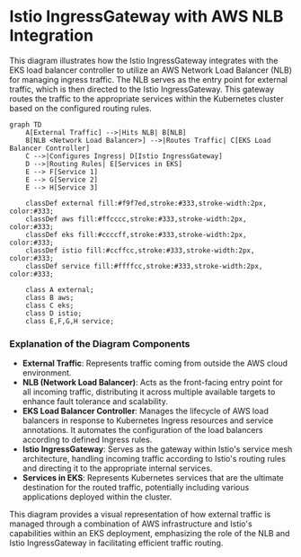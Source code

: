 # Istio IngressGateway with AWS NLB Integration

This diagram illustrates how the Istio IngressGateway integrates with the EKS load balancer controller to utilize an AWS Network Load Balancer (NLB) for managing ingress traffic. The NLB serves as the entry point for external traffic, which is then directed to the Istio IngressGateway. This gateway routes the traffic to the appropriate services within the Kubernetes cluster based on the configured routing rules.

```mermaid
graph TD
    A[External Traffic] -->|Hits NLB| B[NLB]
    B[NLB <Network Load Balancer>] -->|Routes Traffic| C[EKS Load Balancer Controller]
    C -->|Configures Ingress| D[Istio IngressGateway]
    D -->|Routing Rules| E[Services in EKS]
    E --> F[Service 1]
    E --> G[Service 2]
    E --> H[Service 3]

    classDef external fill:#f9f7ed,stroke:#333,stroke-width:2px, color:#333;
    classDef aws fill:#ffcccc,stroke:#333,stroke-width:2px, color:#333;
    classDef eks fill:#ccccff,stroke:#333,stroke-width:2px, color:#333;
    classDef istio fill:#ccffcc,stroke:#333,stroke-width:2px, color:#333;
    classDef service fill:#ffffcc,stroke:#333,stroke-width:2px, color:#333;

    class A external;
    class B aws;
    class C eks;
    class D istio;
    class E,F,G,H service;
```

### Explanation of the Diagram Components

- **External Traffic**: Represents traffic coming from outside the AWS cloud environment.
- **NLB (Network Load Balancer)**: Acts as the front-facing entry point for all incoming traffic, distributing it across multiple available targets to enhance fault tolerance and scalability.
- **EKS Load Balancer Controller**: Manages the lifecycle of AWS load balancers in response to Kubernetes Ingress resources and service annotations. It automates the configuration of the load balancers according to defined Ingress rules.
- **Istio IngressGateway**: Serves as the gateway within Istio's service mesh architecture, handling incoming traffic according to Istio's routing rules and directing it to the appropriate internal services.
- **Services in EKS**: Represents Kubernetes services that are the ultimate destination for the routed traffic, potentially including various applications deployed within the cluster.

This diagram provides a visual representation of how external traffic is managed through a combination of AWS infrastructure and Istio's capabilities within an EKS deployment, emphasizing the role of the NLB and Istio IngressGateway in facilitating efficient traffic routing.
